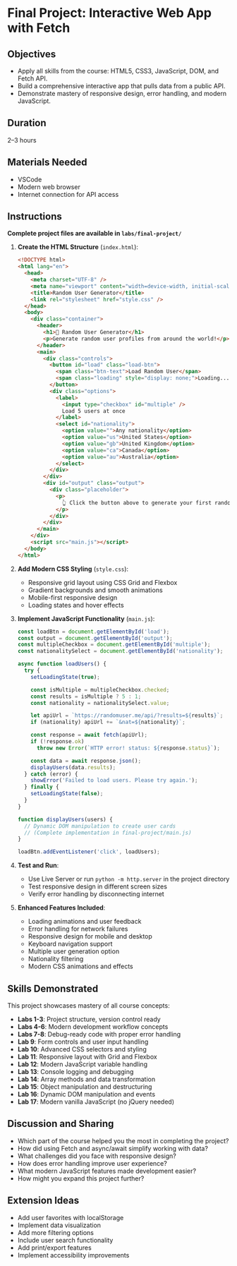 # Final Project: Interactive Web App with Fetch

## Objectives

- Apply all skills from the course: HTML5, CSS3, JavaScript, DOM, and Fetch API.
- Build a comprehensive interactive app that pulls data from a public API.
- Demonstrate mastery of responsive design, error handling, and modern JavaScript.

## Duration

2–3 hours

## Materials Needed

- VSCode
- Modern web browser
- Internet connection for API access

## Instructions

**Complete project files are available in `labs/final-project/`**

1. **Create the HTML Structure** (`index.html`):

   ```html
   <!DOCTYPE html>
   <html lang="en">
     <head>
       <meta charset="UTF-8" />
       <meta name="viewport" content="width=device-width, initial-scale=1.0" />
       <title>Random User Generator</title>
       <link rel="stylesheet" href="style.css" />
     </head>
     <body>
       <div class="container">
         <header>
           <h1>🎲 Random User Generator</h1>
           <p>Generate random user profiles from around the world!</p>
         </header>
         <main>
           <div class="controls">
             <button id="load" class="load-btn">
               <span class="btn-text">Load Random User</span>
               <span class="loading" style="display: none;">Loading...</span>
             </button>
             <div class="options">
               <label>
                 <input type="checkbox" id="multiple" />
                 Load 5 users at once
               </label>
               <select id="nationality">
                 <option value="">Any nationality</option>
                 <option value="us">United States</option>
                 <option value="gb">United Kingdom</option>
                 <option value="ca">Canada</option>
                 <option value="au">Australia</option>
               </select>
             </div>
           </div>
           <div id="output" class="output">
             <div class="placeholder">
               <p>
                 👆 Click the button above to generate your first random user!
               </p>
             </div>
           </div>
         </main>
       </div>
       <script src="main.js"></script>
     </body>
   </html>
   ```

2. **Add Modern CSS Styling** (`style.css`):

   - Responsive grid layout using CSS Grid and Flexbox
   - Gradient backgrounds and smooth animations
   - Mobile-first responsive design
   - Loading states and hover effects

3. **Implement JavaScript Functionality** (`main.js`):

   ```javascript
   const loadBtn = document.getElementById('load');
   const output = document.getElementById('output');
   const multipleCheckbox = document.getElementById('multiple');
   const nationalitySelect = document.getElementById('nationality');

   async function loadUsers() {
     try {
       setLoadingState(true);

       const isMultiple = multipleCheckbox.checked;
       const results = isMultiple ? 5 : 1;
       const nationality = nationalitySelect.value;

       let apiUrl = `https://randomuser.me/api/?results=${results}`;
       if (nationality) apiUrl += `&nat=${nationality}`;

       const response = await fetch(apiUrl);
       if (!response.ok)
         throw new Error(`HTTP error! status: ${response.status}`);

       const data = await response.json();
       displayUsers(data.results);
     } catch (error) {
       showError('Failed to load users. Please try again.');
     } finally {
       setLoadingState(false);
     }
   }

   function displayUsers(users) {
     // Dynamic DOM manipulation to create user cards
     // (Complete implementation in final-project/main.js)
   }

   loadBtn.addEventListener('click', loadUsers);
   ```

4. **Test and Run**:

   - Use Live Server or run `python -m http.server` in the project directory
   - Test responsive design in different screen sizes
   - Verify error handling by disconnecting internet

5. **Enhanced Features Included**:
   - Loading animations and user feedback
   - Error handling for network failures
   - Responsive design for mobile and desktop
   - Keyboard navigation support
   - Multiple user generation option
   - Nationality filtering
   - Modern CSS animations and effects

## Skills Demonstrated

This project showcases mastery of all course concepts:

- **Labs 1-3**: Project structure, version control ready
- **Labs 4-6**: Modern development workflow concepts
- **Labs 7-8**: Debug-ready code with proper error handling
- **Lab 9**: Form controls and user input handling
- **Lab 10**: Advanced CSS selectors and styling
- **Lab 11**: Responsive layout with Grid and Flexbox
- **Lab 12**: Modern JavaScript variable handling
- **Lab 13**: Console logging and debugging
- **Lab 14**: Array methods and data transformation
- **Lab 15**: Object manipulation and destructuring
- **Lab 16**: Dynamic DOM manipulation and events
- **Lab 17**: Modern vanilla JavaScript (no jQuery needed)

## Discussion and Sharing

- Which part of the course helped you the most in completing the project?
- How did using Fetch and async/await simplify working with data?
- What challenges did you face with responsive design?
- How does error handling improve user experience?
- What modern JavaScript features made development easier?
- How might you expand this project further?

## Extension Ideas

- Add user favorites with localStorage
- Implement data visualization
- Add more filtering options
- Include user search functionality
- Add print/export features
- Implement accessibility improvements
